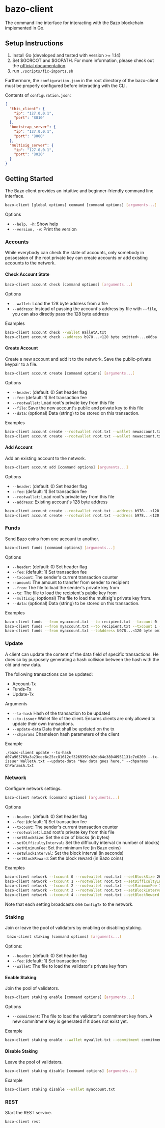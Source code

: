 # bazo-client

The command line interface for interacting with the Bazo blockchain implemented in Go.

## Setup Instructions
1. Install Go (developed and tested with version >= 1.14)
2. Set $GOROOT and $GOPATH. For more information, please check out the [official documentation](https://github.com/golang/go/wiki/SettingGOPATH).
3. run `./scripts/fix-imports.sh`

Furthermore, the `configuration.json` in the root directory of the bazo-client must be properly configured before 
interacting with the CLI.

Contents of `configuration.json`:
```json
{
  "this_client": {
    "ip": "127.0.0.1",
    "port": "8010"
  },
  "bootstrap_server": {
    "ip": "127.0.0.1",
    "port": "8000"
  },
  "multisig_server": {
    "ip": "127.0.0.1",
    "port": "8020"
  }
}
```

## Getting Started

The Bazo client provides an intuitive and beginner-friendly command line interface.

```bash
bazo-client [global options] command [command options] [arguments...]
```

Options
* `--help, -h`: Show help 
* `--version, -v`: Print the version

### Accounts

While everybody can check the state of accounts, only somebody in possession of the root private key can
create accounts or add existing accounts to the network.

#### Check Account State

```bash
bazo-client account check [command options] [arguments...]
```

Options
* `--wallet`: Load the 128 byte address from a file
* `--address`: Instead of passing the account's address by file with `--file`, you can also directly pass the 128 byte address

Examples

```bash
bazo-client account check --wallet WalletA.txt 
bazo-client account check --address b978...<120 byte omitted>...e86ba
```

#### Create Account

Create a new account and add it to the network. Save the public-private keypair to a file.

```bash
bazo-client account create [command options] [arguments...]
```

Options
* `--header`: (default: 0) Set header flag
* `--fee`: (default: 1) Set transaction fee
* `--rootwallet`: Load root's private key from this file
* `--file`: Save the new account's public and private key to this file
* `--data`: (optional) Data (string) to be stored on this transaction.

Examples

```bash
bazo-client account create --rootwallet root.txt --wallet newaccount.txt
bazo-client account create --rootwallet root.txt --wallet newaccount.txt --fee 5
```

#### Add Account

Add an existing account to the network.

```bash
bazo-client account add [command options] [arguments...]
```

Options
* `--header`: (default: 0) Set header flag
* `--fee`: (default: 1) Set transaction fee
* `--rootwallet`: Load root's private key from this file
* `--address`: Existing account's 128 byte address

```bash
bazo-client account create --rootwallet root.txt --address b978...<120 byte omitted>...e86ba
bazo-client account create --rootwallet root.txt --address b978...<120 byte omitted>...e86ba --fee 5 
```

### Funds

Send Bazo coins from one account to another.

```bash
bazo-client funds [command options] [arguments...]
```

Options
* `--header`: (default: 0) Set header flag
* `--fee`: (default: 1) Set transaction fee
* `--txcount`: The sender's current transaction counter
* `--amount`: The amount to transfer from sender to recipient
* `--from`: The file to load the sender's private key from
* `--to`: The file to load the recipient's public key from
* `--multisig`: (optional) The file to load the multisig's private key from.
* `--data`: (optional) Data (string) to be stored on this transaction.

Examples

```bash
bazo-client funds --from myaccount.txt --to recipient.txt --txcount 0 --amount 100
bazo-client funds --from myaccount.txt --to recipient.txt --txcount 1 --amount 100 --multisig myaccount.txt
bazo-client funds --from myaccount.txt --toAddress b978...<120 byte omitted>...e86ba --txcount 2 --amount 100 --fee 15
```

### Update
A client can update the content of the data field of specific transactions. 
He does so by purposely generating a hash collision between the hash with the old and new data. 

The following transactions can be updated:
* Account-Tx
* Funds-Tx
* Update-Tx

Arguments
* `--tx-hash` Hash of the transaction to be updated
* `--tx-issuer` Wallet file of the client. Ensures clients are only allowed to update their own transactions.
* `--update-data` Data that shall be updated on the tx
* `--chparams` Chameleon hash parameters of the client

Example

```
./bazo-client update --tx-hash d07a963769a3a23eec6c25cc81612cf3269399cb2db84e38040951131c7e6200 --tx-issuer WalletA.txt --update-data "New data goes here." --chparams ChParamsA.txt
```

### Network

Configure network settings.

```bash
bazo-client network [command options] [arguments...]
```

Options
* `--header`: (default: 0) Set header flag
* `--fee`: (default: 1) Set transaction fee
* `--txcount`: The sender's current transaction counter
* `--rootwallet`: Load root's private key from this file
* `--setBlockSize`: Set the size of blocks (in bytes)
* `--setDifficultyInterval`: Set the difficulty interval (in number of blocks) 
* `--setMinimumFee`: Set the minimum fee (in Bazo coins)
* `--setBlockInterval`: Set the block interval (in seconds)
* `--setBlockReward`: Set the block reward (in Bazo coins)

Examples

```bash
bazo-client network --txcount 0 --rootwallet root.txt --setBlockSize 2048
bazo-client network --txcount 1 --rootwallet root.txt --setDifficultyInterval 10
bazo-client network --txcount 2 --rootwallet root.txt --setMinimumFee 10
bazo-client network --txcount 3 --rootwallet root.txt --setBlockInterval 120
bazo-client network --txcount 4 --rootwallet root.txt --setBlockReward 5
```

Note that each setting broadcasts one `ConfigTx` to the network.

### Staking

Join or leave the pool of validators by enabling or disabling staking.

```bash
 bazo-client staking [command options] [arguments...]
```

Options: 
* `--header`: (default: 0) Set header flag
* `--fee`: (default: 1) Set transaction fee
* `--wallet`: The file to load the validator's private key from
 
#### Enable Staking
 
Join the pool of validators.
 
```bash
bazo-client staking enable [command options] [arguments...]
```

Options
* `--commitment`: The file to load the validator's commitment key from. A new commitment key is generated if it does not exist yet.

Example

```bash
bazo-client staking enable --wallet mywallet.txt --commitment commitment.txt
```
 
 #### Disable Staking
 
Leave the pool of validators.
 
```bash
bazo-client staking disable [command options] [arguments...]
```

Example

```bash
bazo-client staking disable --wallet myaccount.txt
```

### REST 

Start the REST service.

```bash
bazo-client rest
```

